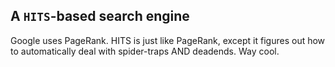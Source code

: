 A `HITS`-based search engine
--------------------------

Google uses PageRank.  HITS is just like PageRank, except it figures out how to automatically deal with spider-traps AND deadends.  Way cool.
